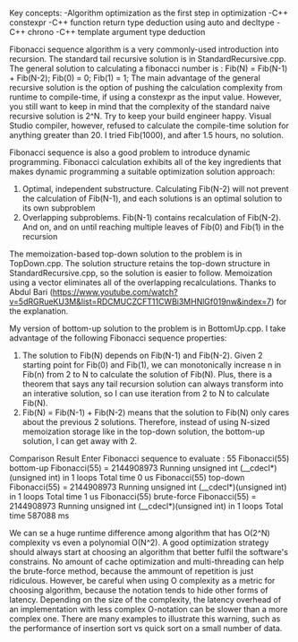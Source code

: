Key concepts:
-Algorithm optimization as the first step in optimization
-C++ constexpr
-C++ function return type deduction using auto and decltype
-C++ chrono
-C++ template argument type deduction

Fibonacci sequence algorithm is a very commonly-used introduction into recursion. The standard tail recursive solution is in StandardRecursive.cpp.
The general solution to calculating a fibonacci number is : Fib(N) = Fib(N-1) + Fib(N-2); Fib(0) = 0; Fib(1) = 1;
The main advantage of the general recursive solution is the option of pushing the calculation complexity from runtime to compile-time, if using a constexpr as
the input value. However, you still want to keep in mind that the complexity of the standard naive recursive solution is 2^N. Try to keep your build engineer happy.
Visual Studio compiler, however, refused to calculate the compile-time solution for anything greater than 20. I tried Fib(1000), and after 1.5 hours, no solution.

Fibonacci sequence is also a good problem to introduce dynamic programming. 
Fibonacci calculation exhibits all of the key ingredients that makes dynamic programming a suitable optimization solution approach:
1. Optimal, independent substructure. Calculating Fib(N-2) will not prevent the calculation of Fib(N-1), and each solutions is an optimal solution to its own subproblem
2. Overlapping subproblems. Fib(N-1) contains recalculation of Fib(N-2). And on, and on until reaching multiple leaves of Fib(0) and Fib(1) in the recursion

The memoization-based top-down solution to the problem is in TopDown.cpp. The solution structure retains the top-down structure in StandardRecursive.cpp, so the solution is easier to follow.
Memoization using a vector eliminates all of the overlapping recalculations. Thanks to Abdul Bari (https://www.youtube.com/watch?v=5dRGRueKU3M&list=RDCMUCZCFT11CWBi3MHNlGf019nw&index=7) for the explanation.

My version of bottom-up solution to the problem is in BottomUp.cpp. I take advantage of the following Fibonacci sequence properties:
1. The solution to Fib(N) depends on Fib(N-1) and Fib(N-2). Given 2 starting point for Fib(0) and Fib(1), we can monotonically increase n in Fib(n) from 2 to N to calculate the
solution of Fib(N). Plus, there is a theorem that says any tail recursion solution can always transform into an interative solution, so I can use iteration from 2 to N to calculate
Fib(N).
2. Fib(N) = Fib(N-1) + Fib(N-2) means that the solution to Fib(N) only cares about the previous 2 solutions. Therefore, instead of using N-sized memoization storage like in the top-down solution,
the bottom-up solution, I can get away with 2.

Comparison Result
Enter Fibonacci sequence to evaluate : 55
Fibonacci(55) bottom-up
Fibonacci(55) = 2144908973
Running unsigned int (__cdecl*)(unsigned int) in 1 loops
Total time 0 us
Fibonacci(55) top-down
Fibonacci(55) = 2144908973
Running unsigned int (__cdecl*)(unsigned int) in 1 loops
Total time 1 us
Fibonacci(55) brute-force
Fibonacci(55) = 2144908973
Running unsigned int (__cdecl*)(unsigned int) in 1 loops
Total time 587088 ms

We can se a huge runtime difference among algorithm that has O(2^N) complexity vs even a polynomial O(N^2). A good optimization strategy should always start at choosing an
algorithm that better fulfil the software's constrains. No amount of cache optimization and multi-threading can help the brute-force method, because the ammount of 
repetition is just ridiculous. However, be careful when using O complexity as a metric for choosing algorithm, because the notation tends to hide other forms of 
latency. Depending on the size of the complexity, the latency overhead of an implementation with less complex O-notation can be slower than a more complex one.
There are many examples to illustrate this warning, such as the performance of insertion sort vs quick sort on a small number of data.